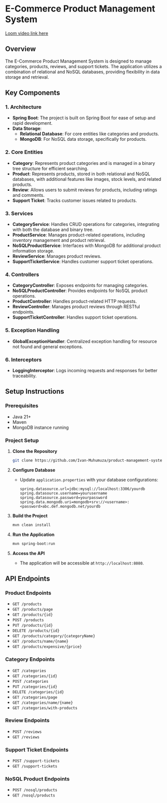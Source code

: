 
# E-Commerce Product Management System

[Loom video link here](https://www.loom.com/share/24eb78d900274a8291ad1be379477cc6?sid=b4cf6d4b-1603-475f-a7ec-0f5716848d05)

## Overview
The E-Commerce Product Management System is designed to manage categories, products, reviews, and support tickets. The application utilizes a combination of relational and NoSQL databases, providing flexibility in data storage and retrieval.

## Key Components

### 1. **Architecture**
- **Spring Boot**: The project is built on Spring Boot for ease of setup and rapid development.
- **Data Storage**:
    - **Relational Database**: For core entities like categories and products.
    - **MongoDB**: For NoSQL data storage, specifically for products.

### 2. **Core Entities**
- **Category**: Represents product categories and is managed in a binary tree structure for efficient searching.
- **Product**: Represents products, stored in both relational and NoSQL databases, with additional features like images, stock levels, and related products.
- **Review**: Allows users to submit reviews for products, including ratings and comments.
- **Support Ticket**: Tracks customer issues related to products.

### 3. **Services**
- **CategoryService**: Handles CRUD operations for categories, integrating with both the database and binary tree.
- **ProductService**: Manages product-related operations, including inventory management and product retrieval.
- **NoSQLProductService**: Interfaces with MongoDB for additional product information storage.
- **ReviewService**: Manages product reviews.
- **SupportTicketService**: Handles customer support ticket operations.

### 4. **Controllers**
- **CategoryController**: Exposes endpoints for managing categories.
- **NoSQLProductController**: Provides endpoints for NoSQL product operations.
- **ProductController**: Handles product-related HTTP requests.
- **ReviewController**: Manages product reviews through RESTful endpoints.
- **SupportTicketController**: Handles support ticket operations.

### 5. **Exception Handling**
- **GlobalExceptionHandler**: Centralized exception handling for resource not found and general exceptions.

### 6. **Interceptors**
- **LoggingInterceptor**: Logs incoming requests and responses for better traceability.

## Setup Instructions

### Prerequisites
- Java 21+
- Maven
- MongoDB instance running

### Project Setup
1. **Clone the Repository**
   ```bash
   git clone https://github.com/Ivan-Muhumuza/product-management-system.git
   ```

2. **Configure Database**
    - Update `application.properties` with your database configurations:
      ```properties
      spring.datasource.url=jdbc:mysql://localhost:3306/yourdb
      spring.datasource.username=yourusername
      spring.datasource.password=yourpassword
      spring.data.mongodb.uri=mongodb+srv://<username>:<password>abc.def.mongodb.net/yourdb
      ```

3. **Build the Project**
   ```bash
   mvn clean install
   ```

4. **Run the Application**
   ```bash
   mvn spring-boot:run
   ```

5. **Access the API**
    - The application will be accessible at `http://localhost:8080`.

## API Endpoints

### Product Endpoints
- `GET /products`
- `GET /products/page`
- `GET /products/{id}`
- `POST /products`
- `PUT /products/{id}`
- `DELETE /products/{id}`
- `GET /products/category/{categoryName}`
- `GET /products/name/{name}`
- `GET /products/expensive/{price}`

### Category Endpoints
- `GET /categories`
- `GET /categories/{id}`
- `POST /categories`
- `PUT /categories/{id}`
- `DELETE /categories/{id}`
- `GET /categories/page`
- `GET /categories/name/{name}`
- `GET /categories/with-products`

### Review Endpoints
- `POST /reviews`
- `GET /reviews`

### Support Ticket Endpoints
- `POST /support-tickets`
- `GET /support-tickets`

### NoSQL Product Endpoints
- `POST /nosql/products`
- `GET /nosql/products` 
